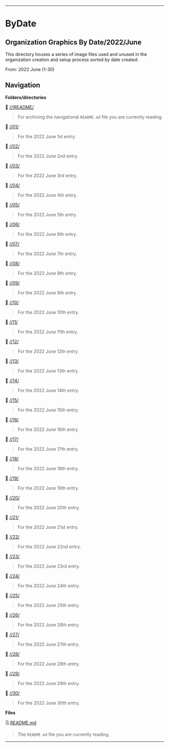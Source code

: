 
***

# ByDate

## Organization Graphics By Date/2022/June

This directory houses a series of image files used and unused in the organization creation and setup process sorted by date created.

From: 2022 June (1-30)

## Navigation

**Folders/directories**

📁 [//!README/](/OrganizationGraphics/!README/)

> For archiving the navigational `README.md` file you are currently reading.

📁 [//01/](/OrganizationGraphics/ByDate/2022/June/01/)

> For the 2022 June 1st entry.

📁 [//02/](/OrganizationGraphics/ByDate/2022/June/02/)

> For the 2022 June 2nd entry.

📁 [//03/](/OrganizationGraphics/ByDate/2022/June/03/)

> For the 2022 June 3rd entry.

📁 [//04/](/OrganizationGraphics/ByDate/2022/June/04/)

> For the 2022 June 4th entry.

📁 [//05/](/OrganizationGraphics/ByDate/2022/June/05/)

> For the 2022 June 5th entry.

📁 [//06/](/OrganizationGraphics/ByDate/2022/June/06/)

> For the 2022 June 6th entry.

📁 [//07/](/OrganizationGraphics/ByDate/2022/June/07/)

> For the 2022 June 7th entry.

📁 [//08/](/OrganizationGraphics/ByDate/2022/June/08/)

> For the 2022 June 8th entry.

📁 [//09/](/OrganizationGraphics/ByDate/2022/June/09/)

> For the 2022 June 9th entry.

📁 [//10/](/OrganizationGraphics/ByDate/2022/June/10/)

> For the 2022 June 10th entry.

📁 [//11/](/OrganizationGraphics/ByDate/2022/June/11/)

> For the 2022 June 11th entry.

📁 [//12/](/OrganizationGraphics/ByDate/2022/June/12/)

> For the 2022 June 12th entry.

📁 [//13/](/OrganizationGraphics/ByDate/2022/June/13/)

> For the 2022 June 13th entry.

📁 [//14/](/OrganizationGraphics/ByDate/2022/June/14/)

> For the 2022 June 14th entry.

📁 [//15/](/OrganizationGraphics/ByDate/2022/June/15/)

> For the 2022 June 15th entry.

📁 [//16/](/OrganizationGraphics/ByDate/2022/June/16/)

> For the 2022 June 16th entry.

📁 [//17/](/OrganizationGraphics/ByDate/2022/June/17/)

> For the 2022 June 17th entry.

📁 [//18/](/OrganizationGraphics/ByDate/2022/June/18/)

> For the 2022 June 18th entry.

📁 [//19/](/OrganizationGraphics/ByDate/2022/June/19/)

> For the 2022 June 19th entry.

📁 [//20/](/OrganizationGraphics/ByDate/2022/June/20/)

> For the 2022 June 20th entry.

📁 [//21/](/OrganizationGraphics/ByDate/2022/June/21/)

> For the 2022 June 21st entry.

📁 [//22/](/OrganizationGraphics/ByDate/2022/June/22/)

> For the 2022 June 22nd entry.

📁 [//23/](/OrganizationGraphics/ByDate/2022/June/23/)

> For the 2022 June 23rd entry.

📁 [//24/](/OrganizationGraphics/ByDate/2022/June/24/)

> For the 2022 June 24th entry.

📁 [//25/](/OrganizationGraphics/ByDate/2022/June/25/)

> For the 2022 June 25th entry.

📁 [//26/](/OrganizationGraphics/ByDate/2022/June/26/)

> For the 2022 June 26th entry.

📁 [//27/](/OrganizationGraphics/ByDate/2022/June/27/)

> For the 2022 June 27th entry.

📁 [//28/](/OrganizationGraphics/ByDate/2022/June/28/)

> For the 2022 June 28th entry.

📁 [//29/](/OrganizationGraphics/ByDate/2022/June/29/)

> For the 2022 June 29th entry.

📁 [//30/](/OrganizationGraphics/ByDate/2022/June/30/)

> For the 2022 June 30th entry.

**Files**

🗒️ [README.md](/OrganizationGraphics/ByDate/2022/June/README.md)

> The `README.md` file you are currently reading.

***
